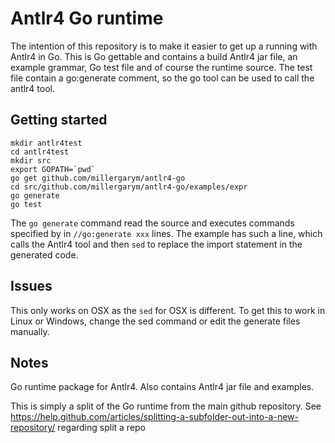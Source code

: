 # Antlr4 Go runtime

The intention of this repository is to make it easier to get up a running with Antlr4 in Go.
This is Go gettable and contains a build Antlr4 jar file, an example grammar, Go test file and of course the runtime source.
The test file contain a go:generate comment, so the go tool can be used to call the antlr4 tool.

## Getting started

```
mkdir antlr4test
cd antlr4test
mkdir src
export GOPATH=`pwd`
go get github.com/millergarym/antlr4-go
cd src/github.com/millergarym/antlr4-go/examples/expr
go generate
go test
```

The `go generate` command read the source and executes commands specified by in `//go:generate xxx` lines.
The example has such a line, which calls the Antlr4 tool and then `sed` to replace the import statement in the generated code.

## Issues
This only works on OSX as the `sed` for OSX is different.
To get this to work in Linux or Windows, change the sed command or edit the generate files manually.

## Notes

Go runtime package for Antlr4. Also contains Antlr4 jar file and examples.

This is simply a split of the Go runtime from the main github repository.
See https://help.github.com/articles/splitting-a-subfolder-out-into-a-new-repository/ regarding split a repo
